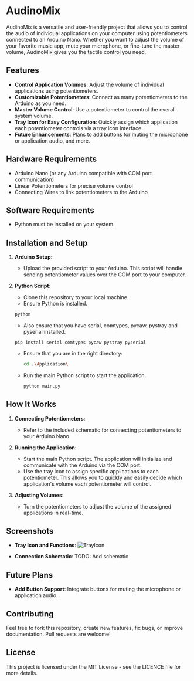 # AudinoMix

AudinoMix is a versatile and user-friendly project that allows you to control the audio of individual applications on your computer using potentiometers connected to an Arduino Nano. Whether you want to adjust the volume of your favorite music app, mute your microphone, or fine-tune the master volume, AudinoMix gives you the tactile control you need.

## Features

- **Control Application Volumes**: Adjust the volume of individual applications using potentiometers.
- **Customizable Potentiometers**: Connect as many potentiometers to the Arduino as you need.
- **Master Volume Control**: Use a potentiometer to control the overall system volume.
- **Tray Icon for Easy Configuration**: Quickly assign which application each potentiometer controls via a tray icon interface.
- **Future Enhancements**: Plans to add buttons for muting the microphone or application audio, and more.

## Hardware Requirements

- Arduino Nano (or any Arduino compatible with COM port communication)
- Linear Potentiometers for precise volume control
- Connecting Wires to link potentiometers to the Arduino

## Software Requirements

- Python must be installed on your system.

## Installation and Setup

1. **Arduino Setup**:
   - Upload the provided script to your Arduino. This script will handle sending potentiometer values over the COM port to your computer.
   
2. **Python Script**:
   - Clone this repository to your local machine.
   - Ensure Python is installed.
   ```bash
   python
   ```
   - Also ensure that you have serial, comtypes, pycaw, pystray and pyserial installed.
   ```
   pip install serial comtypes pycaw pystray pyserial
   ```
   - Ensure that you are in the right directory:
     ```bash
     cd .\Application\
     ```
   - Run the main Python script to start the application.
     ```bash
     python main.py
     ```

## How It Works

1. **Connecting Potentiometers**:
   - Refer to the included schematic for connecting potentiometers to your Arduino Nano.

2. **Running the Application**:
   - Start the main Python script. The application will initialize and communicate with the Arduino via the COM port.
   - Use the tray icon to assign specific applications to each potentiometer. This allows you to quickly and easily decide which application's volume each potentiometer will control.

3. **Adjusting Volumes**:
   - Turn the potentiometers to adjust the volume of the assigned applications in real-time.

## Screenshots

- **Tray Icon and Functions**:
   ![TrayIcon](https://github.com/RandyLyroyd/AudinoMix/assets/51125549/605f57e8-ac22-435b-b555-f9f151fc5698)

- **Connection Schematic**:
  TODO: Add schematic

## Future Plans

- **Add Button Support**: Integrate buttons for muting the microphone or application audio.

## Contributing

Feel free to fork this repository, create new features, fix bugs, or improve documentation. Pull requests are welcome!

## License

This project is licensed under the MIT License - see the LICENCE file for more details.
